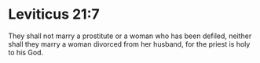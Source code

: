 # Leviticus 21:7

They shall not marry a prostitute or a woman who has been defiled, neither shall they marry a woman divorced from her husband, for the priest is holy to his God.
